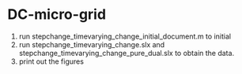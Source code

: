 # DC-micro-grid

1. run stepchange_timevarying_change_initial_document.m to initial
2. run stepchange_timevarying_change.slx and stepchange_timevarying_change_pure_dual.slx to obtain the data.
3. print out the figures
